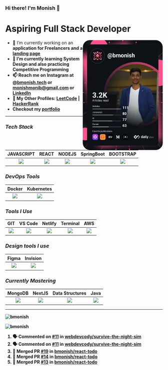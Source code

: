 ### Hi there! I'm Monish 👋

<div align="left">
<h1>Aspiring Full Stack Developer</h1>
  <a href="https://app.daily.dev/get?r=bmonish" target="_blank">
    <img align="right" src="https://github.com/bmonish/bmonish/blob/master/devcard.svg" width="256" alt="Monish's Dev Card" />
  </a>

- 🔭 I’m currently working on an <strong>application for Freelancers<strong> and a [**landing page**](https://bmonish.github.io/early-storage/)
- 🌱 I’m currently learning <strong>System Design</strong> and also practicing <strong>Competitive Programming</strong>
- 📫 Reach me on Instagram at [@bmonish.tech](https://www.instagram.com/bmonish.tech/) or <a href="mailto:monishmonib@gmail.com"><strong>monishmonib@gmail.com</strong></a> or [LinkedIn](https://linkedin.com/in/bmonish)
- 👤 My Other Profiles: [LeetCode](https://leetcode.com/bmonish/) | [HackerRank](https://www.hackerrank.com/monishmonib)
- Checkout my [portfolio](https://bmonish.tech)
</div>

---
### ***Tech Stack***

| JAVASCRIPT | REACT | NODEJS | SpringBoot |  BOOTSTRAP |
| :-------------: | :-------------: | :-------------: | :-------------: |:-------------: |
| <img height="30px" src="https://cdn.svgporn.com/logos/javascript.svg"> | <img height="30px" src="https://cdn.svgporn.com/logos/react.svg"> | <img height="30px" src="https://cdn.svgporn.com/logos/nodejs-icon.svg"> | <img height="30px" src="https://cdn.svgporn.com/logos/spring-icon.svg"> | <img height="30px" src="https://cdn.svgporn.com/logos/bootstrap.svg"> | 

### ***DevOps Tools***

| Docker  | Kubernetes |
| :-------------: | :-------------: |
| <img height="30px" src="https://cdn.svgporn.com/logos/docker-icon.svg">  | <img height="30px" src="https://cdn.svgporn.com/logos/kubernetes.svg">  |

### ***Tools I Use***

| GIT  | VS Code | Netlify | Terminal | AWS |
| :-------------: | :-------------: |:-------------: | :-------------: | :-------------: |
| <img height="30px" src="https://cdn.svgporn.com/logos/git-icon.svg">  | <img height="30px" src="https://cdn.svgporn.com/logos/visual-studio-code.svg"> |  <img height="30px" src="https://cdn.svgporn.com/logos/netlify.svg"> |  <img height="30px" src="https://cdn.svgporn.com/logos/terminal.svg"> | <img height="30px" src="https://cdn.svgporn.com/logos/aws-ec2.svg"> |

### ***Design tools I use***

| Figma | Invision |
| :-------------: | :-------------: |
| <img height="30px" src="https://cdn.svgporn.com/logos/figma.svg"> | <img height="30px" src="https://cdn.svgporn.com/logos/invision.svg"> |

### ***Currently Mastering***

| MongoDB | NextJS | Data Structures | Java |
| :-------------: | :-------------: | :-------------: | :-------------: |
 | <img height="30px" src="https://cdn.svgporn.com/logos/mongodb.svg"> |<img height="30px" src="https://cdn.svgporn.com/logos/nextjs-icon.svg"> | <img height="30px" src="https://icons.veryicon.com/png/o/miscellaneous/icons-for-data-class-organization-and/data-structure-1.png"> | <img height="30px" src="https://cdn.svgporn.com/logos/java.svg"> |

_____

<p><img src="https://github-readme-stats.vercel.app/api?username=bmonish&count_private=true&show_icons=true&theme=react&hide=stars" alt="bmonish"/></p>

<p><img src="https://github-readme-streak-stats.herokuapp.com/?user=bmonish" alt="bmonish"/></p>

<!--START_SECTION:activity-->
1. 🗣 Commented on [#11](https://github.com/webdevcody/survive-the-night-sim/issues/11#issuecomment-2417035140) in [webdevcody/survive-the-night-sim](https://github.com/webdevcody/survive-the-night-sim)
2. 🗣 Commented on [#11](https://github.com/webdevcody/survive-the-night-sim/issues/11#issuecomment-2414652661) in [webdevcody/survive-the-night-sim](https://github.com/webdevcody/survive-the-night-sim)
3. 🎉 Merged PR [#19](https://github.com/bmonish/react-todo/pull/19) in [bmonish/react-todo](https://github.com/bmonish/react-todo)
4. 🎉 Merged PR [#14](https://github.com/bmonish/react-todo/pull/14) in [bmonish/react-todo](https://github.com/bmonish/react-todo)
5. 🎉 Merged PR [#13](https://github.com/bmonish/react-todo/pull/13) in [bmonish/react-todo](https://github.com/bmonish/react-todo)
<!--END_SECTION:activity-->
